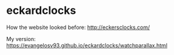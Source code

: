 # eckardclocks

How the website looked before: 
http://eckersclocks.com/

My version:
https://evangelosv93.github.io/eckardclocks/watchparallax.html
